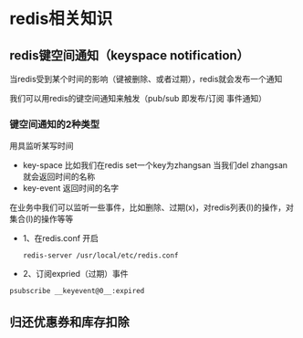 # redis相关知识

## redis键空间通知（keyspace notification）
当redis受到某个时间的影响（键被删除、或者过期），redis就会发布一个通知

我们可以用redis的键空间通知来触发（pub/sub 即发布/订阅 事件通知）

### 键空间通知的2种类型
用具监听某写时间
- key-space
  比如我们在redis set一个key为zhangsan 当我们del zhangsan 就会返回时间的名称
- key-event
  返回时间的名字
  
在业务中我们可以监听一些事件，比如删除、过期(x)，对redis列表(l)的操作，对集合(l)的操作等等

- 1、在redis.conf 开启
  ```
  redis-server /usr/local/etc/redis.conf
  ```
- 2、订阅expried（过期）事件
```bash
psubscribe __keyevent@0__:expired
```

## 归还优惠券和库存扣除